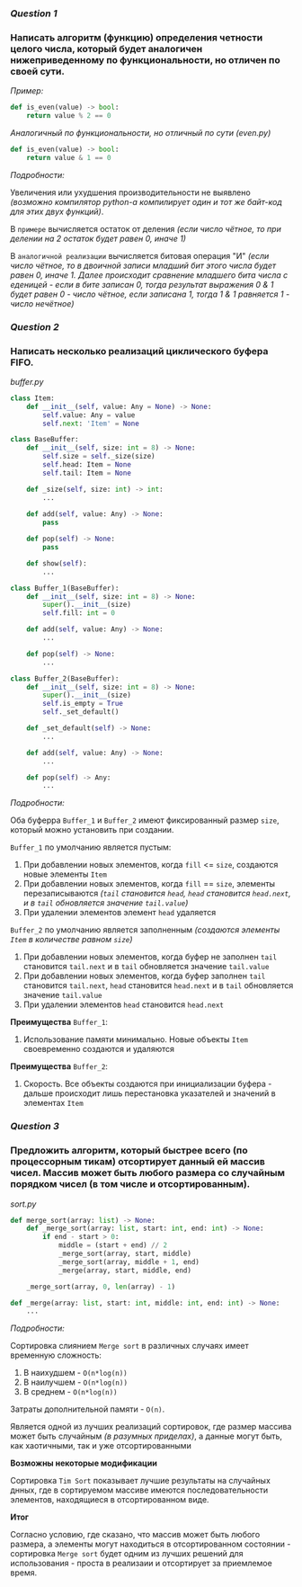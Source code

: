 ### *Question 1*
### Hаписать алгоритм (функцию) определения четности целого числа, который будет аналогичен нижеприведенному по функциональности, но отличен по своей сути.

*Пример:*
```python
def is_even(value) -> bool:
    return value % 2 == 0
```

*Аналогичный по функциональности, но отличный по сути (even.py)*
```python
def is_even(value) -> bool:
    return value & 1 == 0
```

*Подробности:*

Увеличения или ухудшения производительности не выявлено *(возможно компилятор python-а компилирует один и тот же байт-код для этих двух функций)*.

В `примере` вычисляется остаток от деления *(если число чётное, то при делении на 2 остаток будет равен 0, иначе 1)*

В `аналогичной реализации` вычисляется битовая операция "И" *(если число чётное, то в двоичной записи младший бит этого числа будет равен 0,
иначе 1. Далее происходит сравнение младшего бита числа с еденицей - если в бите записан 0, тогда результат выражения 0 & 1 будет
равен 0 - число чётное, если записана 1, тогда 1 & 1 равняется 1 - число нечётное)*

### *Question 2*
### Написать несколько реализаций циклического буфера FIFO.

*buffer.py*
```python
class Item:
    def __init__(self, value: Any = None) -> None:
        self.value: Any = value
        self.next: 'Item' = None

class BaseBuffer:
    def __init__(self, size: int = 8) -> None:
        self.size = self._size(size)
        self.head: Item = None
        self.tail: Item = None

    def _size(self, size: int) -> int:
        ...
    
    def add(self, value: Any) -> None:
        pass

    def pop(self) -> None:
        pass

    def show(self):
        ...

class Buffer_1(BaseBuffer):
    def __init__(self, size: int = 8) -> None:
        super().__init__(size)
        self.fill: int = 0

    def add(self, value: Any) -> None:
        ...

    def pop(self) -> None:
        ...

class Buffer_2(BaseBuffer):
    def __init__(self, size: int = 8) -> None:
        super().__init__(size)
        self.is_empty = True
        self._set_default()

    def _set_default(self) -> None:
        ...

    def add(self, value: Any) -> None:
        ...

    def pop(self) -> Any:        
        ...
```

*Подробности:*

Оба буферра `Buffer_1` и `Buffer_2` имеют фиксированный размер `size`, который можно установить при создании.

`Buffer_1` по умолчанию является пустым:
1) При добавлении новых элементов, когда `fill` <= `size`, создаются новые элементы `Item`
2) При добавлении новых элементов, когда `fill` == `size`, элементы перезаписываются
   *(`tail` становится `head`, `head` становится `head.next`, и в `tail` обновляется значение `tail.value`)*
3) При удалении элементов элемент `head` удаляется

`Buffer_2` по умолчанию является заполненным *(создаются элементы `Item` в количестве равном `size`)*
1) При добавлении новых элементов, когда буфер не заполнен `tail` становится `tail.next` и в `tail` обновляется значение
   `tail.value`
2) При добавлении новых элементов, когда буфер заполнен `tail` становится `tail.next`, `head` становится `head.next` и в
   `tail` обновляется значение `tail.value`
3) При удалении элементов `head` становится `head.next`

**Преимущества** `Buffer_1`:
1) Использование памяти минимально. Новые объекты `Item` своевременно создаются и удаляются

**Преимущества** `Buffer_2`:
1) Скорость. Все объекты создаются при инициализации буфера - дальше происходит лишь перестановка указателей и значений в элементах `Item`

### *Question 3*
### Предложить алгоритм, который быстрее всего (по процессорным тикам) отсортирует данный ей массив чисел. Массив может быть любого размера со случайным порядком чисел (в том числе и отсортированным).

*sort.py*
```python
def merge_sort(array: list) -> None:
    def _merge_sort(array: list, start: int, end: int) -> None:
        if end - start > 0:
            middle = (start + end) // 2
            _merge_sort(array, start, middle)
            _merge_sort(array, middle + 1, end)
            _merge(array, start, middle, end)

    _merge_sort(array, 0, len(array) - 1)

def _merge(array: list, start: int, middle: int, end: int) -> None:
    ...
```

*Подробности:*

Сортировка слиянием `Merge sort` в различных случаях имеет временную сложность:
1) В наихудшем - `O(n*log(n))`
2) В наилучшем - `O(n*log(n))`
3) В среднем - `O(n*log(n))`

Затраты дополнительной памяти - `O(n)`.

Является одной из лучших реализаций сортировок, где размер массива может быть случайным *(в разумных приделах)*, а данные могут быть,
как хаотичными, так и уже отсортированными

**Возможны некоторые модификации**

Сортировка `Tim Sort` показывает лучшие результаты на случайных днных, где в сортируемом массиве имеются последовательности элементов,
находящиеся в отсортированном виде.

**Итог**

Согласно условию, где сказано, что массив может быть любого размера, а элементы могут находиться в отсортированном состоянии -
сортировка `Merge sort` будет одним из лучших решений для использования - проста в реализаии и отсортирует за приемлемое время.
